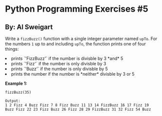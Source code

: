 # Python Programming Exercises #5
## By: Al Sweigart

Write a `fizzBuzz()` function with a single integer parameter named `upTo`. For the numbers `1` up to and including `upTo`, the function prints one of four things:
<li>prints `'FizzBuzz'` if the number is divisble by 3 *and* 5</li>
<li>prints `'Fizz'` if the number is only divisble by 3</li>
<li>prints `'Buzz'` if the number is only divisble by 5</li>
<li>prints the number if the number is *neither* divisble by 3 or 5</li>

**Example 1:**
```
fizzBuzz(35)

Output:
1 2 Fizz 4 Buzz Fizz 7 8 Fizz Buzz 11 13 14 FizzBuzz 16 17 Fizz 19 Buzz Fizz 22 23 Fizz Buzz 26 Fizz 28 29 FizzBuzz 31 32 Fizz 54 Buzz
```


